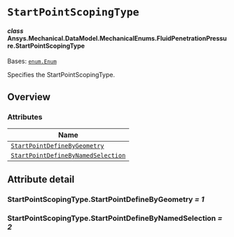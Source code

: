 # `StartPointScopingType`

<a id="ansys.mechanical.stubs.v242.Ansys.Mechanical.DataModel.MechanicalEnums.FluidPenetrationPressure.StartPointScopingType"></a>

#### *class* Ansys.Mechanical.DataModel.MechanicalEnums.FluidPenetrationPressure.StartPointScopingType

Bases: [`enum.Enum`](https://docs.python.org/3/library/enum.html#enum.Enum)

Specifies the StartPointScopingType.

<!-- !! processed by numpydoc !! -->

<a id="overview"></a>

## Overview

### Attributes

| Name |
| ----------------------------------------------------------------------------------------------- |
| [`StartPointDefineByGeometry`](#StartPointScopingType.StartPointDefineByGeometry) |
| [`StartPointDefineByNamedSelection`](#StartPointScopingType.StartPointDefineByNamedSelection) |

<a id="attribute-detail"></a>

## Attribute detail

<a id="StartPointScopingType.StartPointDefineByGeometry"></a>

### StartPointScopingType.StartPointDefineByGeometry *= 1*

<a id="StartPointScopingType.StartPointDefineByNamedSelection"></a>

### StartPointScopingType.StartPointDefineByNamedSelection *= 2*


